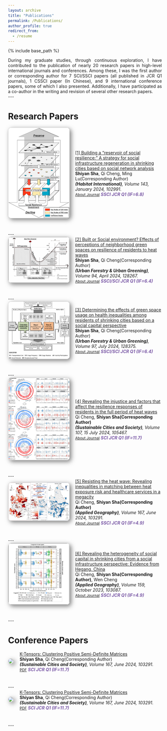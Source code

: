 ```yaml
---
layout: archive
title: "Publications"
permalink: /Publications/
author_profile: true
redirect_from:
  - /resume
---
```


{% include base_path %}

<div class="col-sm-9" style="display: flex; align-items: center; padding-left: 0px; text-align: justify;">
During my graduate studies, through continuous exploration, I have contributed to the publication of nearly 20 research papers in high-level international journals and conferences. Among these, I was the first author or corresponding author for 7 SCI/SSCI papers (all published in JCR Q1 journals), 1 CSSCI paper (In Chinese), and 9 international conference papers, some of which I also presented. Additionally, I have participated as a co-author in the writing and revision of several other research papers.
 </div>
---

Research Papers
======

<div class="pub-row" style="display: flex; align-items: center; flex-wrap: wrap; margin-bottom: 40px;">
  <div class="col-sm-3 abbr" style="flex: 0 0 200px; margin-right: 20px; padding-left: 0;">
    <img src="/images/11. habitat.png" class="teaser img-fluid z-depth-1" style="width: 100%; height: auto; box-shadow: 5px 5px 15px rgba(0,0,0,0.5); border: 1px solid #CCCCCC; border-radius: 10px;">
  </div>

  <div class="col-sm-9" style="flex: 1; padding-left: 0;">
    <div>
      <div class="title"><a href="https://www.sciencedirect.com/science/article/pii/S0197397523002515">[1] Building a “reservoir of social resilience:” A strategy for social infrastructure regeneration in shrinking cities based on social network analysis</a></div>
      <div class="author"><strong>Shiyan Sha</strong>, Qi Cheng, Ming Lu(Corresponding Author)</div>
      <div class="periodical"><em><strong>(Habitat International)</strong>, Volume 143, January 2024, 102991.</em></div>
      <div class="links">
        <a href="https://www.sciencedirect.com/journal/habitat-international" class="btn btn-sm z-depth-0" role="button" target="_blank" style="font-size:12px;">About Journal</a>
        <strong><i style="color:#7b5aa6">SSCI JCR Q1 (IF=6.8)</i></strong>
      </div>
    </div>
  </div>
</div>
---

<div class="pub-row" style="display: flex; align-items: center; flex-wrap: wrap; margin-bottom: 40px;">
  <div class="col-sm-3 abbr" style="flex: 0 0 200px; margin-right: 20px; padding-left: 0;">
    <img src="/images/ufug.png" class="teaser img-fluid z-depth-1" style="width: 100%; height: auto; box-shadow: 5px 5px 15px rgba(0,0,0,0.5); border: 1px solid #CCCCCC; border-radius: 10px;">
  </div>

  <div class="col-sm-9" style="flex: 1; padding-left: 0;">
    <div>
      <div class="title"><a href="https://www.sciencedirect.com/science/article/pii/S1618866724000657">[2] Built or Social environment? Effects of perceptions of neighborhood green spaces on resilience of residents to heat waves</a></div>
      <div class="author"><strong>Shiyan Sha</strong>, Qi Cheng(Corresponding Author)</div>
      <div class="periodical"><em><strong>(Urban Forestry & Urban Greening)</strong>, Volume 94, April 2024, 128267.</em></div>
      <div class="links">
        <a href="https://www.sciencedirect.com/journal/urban-forestry-and-urban-greening" class="btn btn-sm z-depth-0" role="button" target="_blank" style="font-size:12px;">About Journal</a>
        <strong><i style="color:#7b5aa6">SSCI/SCI JCR Q1 (IF=6.4)</i></strong>
      </div>
    </div>
  </div>
</div>
---

<div class="pub-row" style="display: flex; align-items: center; flex-wrap: wrap; margin-bottom: 40px;">
  <div class="col-sm-3 abbr" style="flex: 0 0 200px; margin-right: 20px; padding-left: 0;">
    <img src="/images/ufug2.png" class="teaser img-fluid z-depth-1" style="width: 100%; height: auto; box-shadow: 5px 5px 15px rgba(0,0,0,0.5); border: 1px solid #CCCCCC; border-radius: 10px;">
  </div>

  <div class="col-sm-9" style="flex: 1; padding-left: 0;">
    <div>
      <div class="title"><a href="https://www.sciencedirect.com/science/article/pii/S1618866724001730">[3] Determining the effects of green space usage on health inequalities among residents of shrinking cities based on a social capital perspective</a></div>
      <div class="author"><strong>Shiyan Sha</strong>, Qi Cheng(Corresponding Author)</div>
      <div class="periodical"><em><strong>(Urban Forestry & Urban Greening)</strong>, Volume 97, July 2024, 128375.</em></div>
      <div class="links">
        <a href="https://www.sciencedirect.com/journal/urban-forestry-and-urban-greening" class="btn btn-sm z-depth-0" role="button" target="_blank" style="font-size:12px;">About Journal</a>
        <strong><i style="color:#7b5aa6">SSCI/SCI JCR Q1 (IF=6.4)</i></strong>
      </div>
    </div>
  </div>
</div>
---

<div class="pub-row" style="display: flex; align-items: center; flex-wrap: wrap; margin-bottom: 40px;">
  <div class="col-sm-3 abbr" style="flex: 0 0 200px; margin-right: 20px; padding-left: 0;">
    <img src="/images/scs.png" class="teaser img-fluid z-depth-1" style="width: 100%; height: auto; box-shadow: 5px 5px 15px rgba(0,0,0,0.5); border: 1px solid #CCCCCC; border-radius: 10px;">
  </div>

  <div class="col-sm-9" style="flex: 1; padding-left: 0;">
    <div>
      <div class="title"><a href="https://www.sciencedirect.com/science/article/pii/S2210670724002944">[4] Revealing the injustice and factors that affect the resilience responses of residents in the full period of heat waves</a></div>
      <div class="author">Qi Cheng, <strong>Shiyan Sha(Corresponding Author)</strong></div>
      <div class="periodical"><em><strong>(Sustainable Cities and Society)</strong>, Volume 107, 15 July 2024, 105467.</em></div>
      <div class="links">
        <a href="https://www.sciencedirect.com/journal/sustainable-cities-and-society" class="btn btn-sm z-depth-0" role="button" target="_blank" style="font-size:12px;">About Journal</a>
        <strong><i style="color:#7b5aa6">SCI JCR Q1 (IF=11.7)</i></strong>
      </div>
    </div>
  </div>
</div>
---

<div class="pub-row" style="display: flex; align-items: center; flex-wrap: wrap; margin-bottom: 40px;">
  <div class="col-sm-3 abbr" style="flex: 0 0 200px; margin-right: 20px; padding-left: 0;">
    <img src="/images/japg.png" class="teaser img-fluid z-depth-1" style="width: 100%; height: auto; box-shadow: 5px 5px 15px rgba(0,0,0,0.5); border: 1px solid #CCCCCC; border-radius: 10px;">
  </div>

  <div class="col-sm-9" style="flex: 1; padding-left: 0;">
    <div>
      <div class="title"><a href="https://www.sciencedirect.com/science/article/pii/S0143622824000961">[5] Resisting the heat wave: Revealing inequalities in matching between heat exposure risk and healthcare services in a megacity</a></div>
      <div class="author">Qi Cheng, <strong>Shiyan Sha(Corresponding Author)</strong></div>
      <div class="periodical"><em><strong>(Applied Geography)</strong>, Volume 167, June 2024, 103291.</em></div>
      <div class="links">
        <a href="https://www.sciencedirect.com/journal/applied-geography" class="btn btn-sm z-depth-0" role="button" target="_blank" style="font-size:12px;">About Journal</a>
        <strong><i style="color:#7b5aa6">SSCI JCR Q1 (IF=4.9)</i></strong>
      </div>
    </div>
  </div>
</div>
---

<div class="pub-row" style="display: flex; align-items: center; flex-wrap: wrap; margin-bottom: 40px;">
  <div class="col-sm-3 abbr" style="flex: 0 0 200px; margin-right: 20px; padding-left: 0;">
    <img src="/images/japg2.png" class="teaser img-fluid z-depth-1" style="width: 100%; height: auto; box-shadow: 5px 5px 15px rgba(0,0,0,0.5); border: 1px solid #CCCCCC; border-radius: 10px;">
  </div>

  <div class="col-sm-9" style="flex: 1; padding-left: 0;">
    <div>
      <div class="title"><a href="https://www.sciencedirect.com/science/article/pii/S0143622823002187">[6] Revealing the heterogeneity of social capital in shrinking cities from a social infrastructure perspective: Evidence from Hegang, China</a></div>
      <div class="author">Qi Cheng, <strong>Shiyan Sha(Corresponding Author)</strong>, Wen Cheng</div>
      <div class="periodical"><em><strong>(Applied Geography)</strong>, Volume 159, October 2023, 103087.</em></div>
      <div class="links">
        <a href="https://www.sciencedirect.com/journal/applied-geography" class="btn btn-sm z-depth-0" role="button" target="_blank" style="font-size:12px;">About Journal</a>
        <strong><i style="color:#7b5aa6">SSCI JCR Q1 (IF=4.9)</i></strong>
      </div>
    </div>
  </div>
</div>
---

Conference Papers
======
<div class="pub-row" style="display: flex; align-items: center; margin-bottom: 40px;">
  <div class="col-sm-3 abbr" style="position: relative; padding-left: 0px;">
    <img src="/images/profile.png" class="teaser img-fluid z-depth-1" style="width: 200px; height: auto; margin-right: 20px; box-shadow: 5px 5px 15px rgba(0,0,0,0.5); border: 1px solid #CCCCCC; border-radius: 10px;">
  </div>

  <div class="col-sm-9" style="display: flex; align-items: center; padding-left: 0px;">
    <div>
      <div class="title"><a href="https://www.sciencedirect.com/science/article/pii/S0143622824000961">K-Tensors: Clustering Positive Semi-Definite Matrices</a></div>
      <div class="author"><strong>Shiyan Sha</strong>, Qi Cheng(Corresponding Author)</div>
       <div class="periodical"><em><strong>(Sustainable Cities and Society)</strong>, Volume 167, June 2024, 103291.</em></div>
      <div class="links">
        <a href="http://shashiyan2002.github.io/files/HELIYON-D-24-13607_reviewer.pdf" class="btn btn-sm z-depth-0" role="button" target="_blank" style="font-size:12px;">PDF</a>
        <strong><i style="color:#7b5aa6">SCI JCR Q1 (IF=11.7)</i></strong>
      </div>
    </div>
  </div>
</div>
---

<div class="pub-row" style="display: flex; align-items: center; margin-bottom: 40px;">
  <div class="col-sm-3 abbr" style="position: relative; padding-left: 0px;">
    <img src="/images/profile.png" class="teaser img-fluid z-depth-1" style="width: 200px; height: auto; margin-right: 20px; box-shadow: 5px 5px 15px rgba(0,0,0,0.5); border: 1px solid #CCCCCC; border-radius: 10px;">
  </div>

  <div class="col-sm-9" style="display: flex; align-items: center; padding-left: 0px;">
    <div>
      <div class="title"><a href="https://www.sciencedirect.com/science/article/pii/S0143622824000961">K-Tensors: Clustering Positive Semi-Definite Matrices</a></div>
      <div class="author"><strong>Shiyan Sha</strong>, Qi Cheng(Corresponding Author)</div>
       <div class="periodical"><em><strong>(Sustainable Cities and Society)</strong>, Volume 167, June 2024, 103291.</em></div>
      <div class="links">
        <a href="http://shashiyan2002.github.io/files/HELIYON-D-24-13607_reviewer.pdf" class="btn btn-sm z-depth-0" role="button" target="_blank" style="font-size:12px;">PDF</a>
        <strong><i style="color:#7b5aa6">SCI JCR Q1 (IF=11.7)</i></strong>
      </div>
    </div>
  </div>
</div>
---

